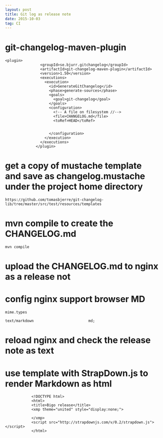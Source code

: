 ```yaml
---
layout: post
title: Git log as release note
date: 2015-10-03
tag: CI
---
```


# git-changelog-maven-plugin
```
<plugin>
		        <groupId>se.bjurr.gitchangelog</groupId>
		        <artifactId>git-changelog-maven-plugin</artifactId>
		        <version>1.50</version>
		        <executions>
		          <execution>
		            <id>GenerateGitChangelog</id>
		            <phase>generate-sources</phase>
		            <goals>
		              <goal>git-changelog</goal>
		            </goals>
		            <configuration>
		              <!-- A file on filesystem //-->
		              <file>CHANGELOG.md</file>
		              <toRef>HEAD</toRef>


		            </configuration>
		          </execution>
		        </executions>
		      </plugin>
```    

# get a copy of mustache template and save as changelog.mustache under the project home directory

```
https://github.com/tomasbjerre/git-changelog-lib/tree/master/src/test/resources/templates
```

# mvn compile to create the CHANGELOG.md
```
mvn compile
```

# upload the CHANGELOG.md to nginx as a release not

# config nginx support browser MD
```
mime.types

text/markdown                         md;
```

# reload nginx and check the release note as text



# use template with StrapDown.js to render Markdown as html

```
			<!DOCTYPE html>
			<html>
			<title>Bigo release</title>
			<xmp theme="united" style="display:none;">
			
			</xmp>
			<script src="http://strapdownjs.com/v/0.2/strapdown.js"></script>
			</html>
```
